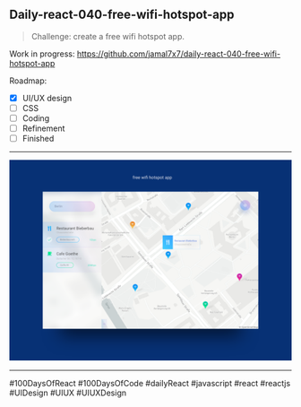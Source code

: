 ## Daily-react-040-free-wifi-hotspot-app

> Challenge: create a free wifi hotspot app.

Work in progress: https://github.com/jamal7x7/daily-react-040-free-wifi-hotspot-app


Roadmap:

- [x] UI/UX design
- [ ] CSS
- [ ] Coding
- [ ] Refinement
- [ ] Finished

---

![Alt text](/src/images/daily-react-040-free-wifi-hotspot-app.png?raw=true "App UI")

---

#100DaysOfReact #100DaysOfCode #dailyReact #javascript #react #reactjs #UIDesign #UIUX #UIUXDesign
